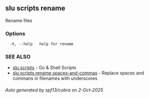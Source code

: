 ## slu scripts rename

Rename files

### Options

```
  -h, --help   help for rename
```

### SEE ALSO

* [slu scripts](slu_scripts.md)	 - Go & Shell Scripts
* [slu scripts rename spaces-and-commas](slu_scripts_rename_spaces-and-commas.md)	 - Replace spaces and commans in filenames with underscores

###### Auto generated by spf13/cobra on 2-Oct-2025
